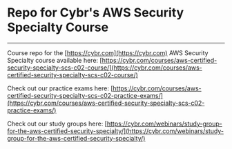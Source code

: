 # Repo for Cybr's AWS Security Specialty Course
---------

Course repo for the [https://cybr.com](https://cybr.com) AWS Security Specialty course available here: [https://cybr.com/courses/aws-certified-security-specialty-scs-c02-course/](https://cybr.com/courses/aws-certified-security-specialty-scs-c02-course/)

Check out our practice exams here: [https://cybr.com/courses/aws-certified-security-specialty-scs-c02-practice-exams/](https://cybr.com/courses/aws-certified-security-specialty-scs-c02-practice-exams/)

Check out our study groups here: [https://cybr.com/webinars/study-group-for-the-aws-certified-security-specialty/](https://cybr.com/webinars/study-group-for-the-aws-certified-security-specialty/)
